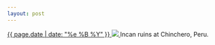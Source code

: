 ```yaml
---
layout: post
---
```


<p>
  <a href="/179">
    <time>{{ page.date | date: "%e %B %Y" }}</time>
    <img src="https://s3.amazonaws.com/life.aaronjgreenberg.com/179.jpg">
  </a>
  Incan ruins at Chinchero, Peru.
</p>
